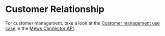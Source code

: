 # Customer Relationship

For customer management, take a look at the [Customer management use case](https://mews-systems.gitbook.io/connector-api/use-cases/customer-management) in the [Mews Connector API](https://mews-systems.gitbook.io/connector-api).

